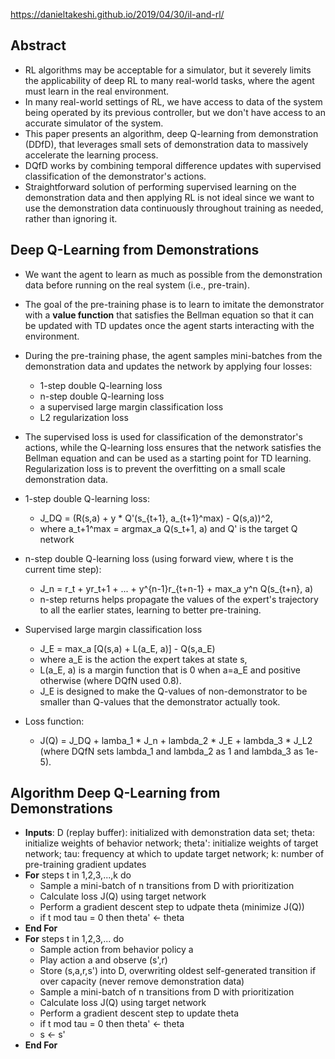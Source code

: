 https://danieltakeshi.github.io/2019/04/30/il-and-rl/

## Abstract

* RL algorithms may be acceptable for a simulator, but it severely limits the applicability of deep RL to many real-world tasks, where the agent must learn in the real environment. 
* In many real-world settings of RL, we have access to data of the system being operated by its previous controller, but we don't have access to an accurate simulator of the system.
* This paper presents an algorithm, deep Q-learning from demonstration (DDfD), that leverages small sets of demonstration data to massively accelerate the learning process. 
* DQfD works by combining temporal difference updates with supervised classification of the demonstrator's actions. 
* Straightforward solution of performing supervised learning on the demonstration data and then applying RL is not ideal since we want to use the demonstration data continuously throughout training as needed, rather than ignoring it. 

## Deep Q-Learning from Demonstrations

* We want the agent to learn as much as possible from the demonstration data before running on the real system (i.e., pre-train). 
* The goal of the pre-training phase is to learn to imitate the demonstrator with a **value function** that satisfies the Bellman equation so that it can be updated with TD updates
once the agent starts interacting with the environment.
* During the pre-training phase, the agent samples mini-batches from the demonstration data and updates the network by applying four losses:
  * 1-step double Q-learning loss
  * n-step double Q-learning loss
  * a supervised large margin classification loss
  * L2 regularization loss

* The supervised loss is used for classification of the demonstrator's actions, while the Q-learning loss ensures that the network satisfies the Bellman equation and can be
used as a starting point for TD learning. Regularization loss is to prevent the overfitting on a small scale demonstration data.

* 1-step double Q-learning loss:
  * J_DQ = (R(s,a) + y * Q'(s_{t+1}, a_{t+1}^max) - Q(s,a))^2, 
  * where a_t+1^max = argmax_a Q(s_t+1, a) and Q' is the target Q network
* n-step double Q-learning loss (using forward view, where t is the current time step):
  * J_n = r_t + yr_t+1 + ... + y^{n-1}r_{t+n-1} + max_a y^n Q(s_{t+n}, a)
  * n-step returns helps propagate the values of the expert's trajectory to all the earlier states, learning to better pre-training.
* Supervised large margin classification loss
  * J_E = max_a [Q(s,a) + L(a_E, a)] - Q(s,a_E)
  * where a_E is the action the expert takes at state s,
  * L(a_E, a) is a margin function that is 0 when a=a_E and positive otherwise (where DQfN used 0.8).
  * J_E is designed to make the Q-values of non-demonstrator to be smaller than Q-values that the demonstrator actually took. 
* Loss function: 
  * J(Q) = J_DQ + lamba_1 * J_n + lambda_2 * J_E + lambda_3 * J_L2 (where DQfN sets lambda_1 and lambda_2 as 1 and lambda_3 as 1e-5).


## Algorithm Deep Q-Learning from Demonstrations
* **Inputs**: D (replay buffer): initialized with demonstration data set; theta: initialize weights of behavior network; theta': initialize weights of target network; tau: frequency at which to update target network; k: number of pre-training gradient updates
* **For** steps t in 1,2,3,...,k do
  * Sample a mini-batch of n transitions from D with prioritization
  * Calculate loss J(Q) using target network
  * Perform a gradient descent step to udpate theta (minimize J(Q))
  * if t mod tau = 0 then theta' <- theta
* **End For**
* **For** steps t in 1,2,3,... do
  * Sample action from behavior policy a
  * Play action a and observe (s',r)
  * Store (s,a,r,s') into D, overwriting oldest self-generated transition if over capacity (never remove demonstration data)
  * Sample a mini-batch of n transitions from D with prioritization
  * Calculate loss J(Q) using target network
  * Perform a gradient descent step to update theta
  * if t mod tau = 0 then theta' <- theta
  * s <- s'
* **End For**
